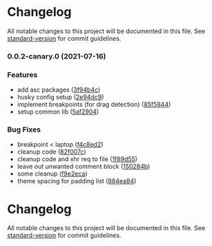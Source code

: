 # Changelog

All notable changes to this project will be documented in this file. See [standard-version](https://github.com/conventional-changelog/standard-version) for commit guidelines.

### 0.0.2-canary.0 (2021-07-16)


### Features

* add asc packages ([3f94b4c](https://github.com/Amsterdam/bmi-component-library/commit/3f94b4c78b6d4b1f94638a0b007100b9bcba5fbc))
* husky config setup ([2e94dc9](https://github.com/Amsterdam/bmi-component-library/commit/2e94dc92fce07f9ff0cda2ef8da71f7053cf89d6))
* implement breakpoints (for drag detection) ([85f5844](https://github.com/Amsterdam/bmi-component-library/commit/85f5844bc4db5b2735550f4d0bf180938c338d35))
* setup common lib ([5af2904](https://github.com/Amsterdam/bmi-component-library/commit/5af29040c113c7f10378b2ae7cfc339af6b1e19f))


### Bug Fixes

* breakpoint < laptop ([f4c8ed2](https://github.com/Amsterdam/bmi-component-library/commit/f4c8ed221539c1da06aae6bd82d6dcfa170cff95))
* cleanup code ([82f007c](https://github.com/Amsterdam/bmi-component-library/commit/82f007c03deb703e8f3d4ae986be00ab110952fb))
* cleanup code and xhr req to file ([1f89d55](https://github.com/Amsterdam/bmi-component-library/commit/1f89d55d0d629920fb41d326ada5b0d3a5fecaf6))
* leave out unwanted comment block ([150284b](https://github.com/Amsterdam/bmi-component-library/commit/150284b720bc0770cfccc15c8259955c1d51e760))
* some cleanup ([f9e2eca](https://github.com/Amsterdam/bmi-component-library/commit/f9e2eca61b768332563f38c613cc9cdb734a261d))
* theme spacing for padding list ([884ea84](https://github.com/Amsterdam/bmi-component-library/commit/884ea84e84e23d5c432128f2ed7828c5cabed651))

# Changelog

All notable changes to this project will be documented in this file. See [standard-version](https://github.com/conventional-changelog/standard-version) for commit guidelines.
